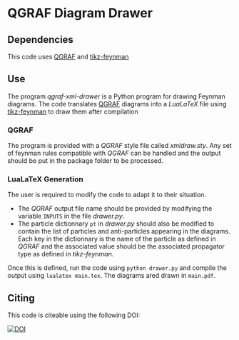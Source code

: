 # QGRAF Diagram Drawer
## Dependencies
This code uses [QGRAF](http://cfif.ist.utl.pt/~paulo/qgraf.html) and [tikz-feynman](https://github.com/JP-Ellis/tikz-feynman)

## Use

The program *qgraf-xml-drawer* is a Python program for drawing Feynman diagrams. The code translates [QGRAF](http://cfif.ist.utl.pt/~paulo/qgraf.html) diagrams  into a *LuaLaTeX* file using [tikz-feynman](https://github.com/JP-Ellis/tikz-feynman) to draw them after compilation
### QGRAF
The program is provided with a *QGRAF* style file called *xmldraw.sty*. Any set of feynman rules compatible with *QGRAF* can be handled and the output should be put in the package folder to be processed.
### LuaLaTeX Generation
The user is required to modify the code to adapt it to their situation.
* The *QGRAF* output file name should be provided by modifying the variable `INPUTS` in the file *drawer.py*.
* The particle dictionnary `pt` in *drawer.py* should also be modified to contain the list of particles and anti-particles appearing in the diagrams. Each key in the dictionnary is the name of the particle as defined in *QGRAF* and the associated value should be the associated propagator type as defined in *tikz-feynman*.

Once this is defined, run the code using `python drawer.py` and compile the output using `lualatex main.tex`. The diagrams ared drawn in `main.pdf`.

## Citing

This code is citeable using the following DOI:

[![DOI](https://zenodo.org/badge/22973/ndeutschmann/qgraf-xml-drawer.svg)](https://zenodo.org/badge/latestdoi/22973/ndeutschmann/qgraf-xml-drawer)
